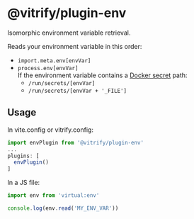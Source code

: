 # @vitrify/plugin-env

Isomorphic environment variable retrieval.

Reads your environment variable in this order:

- `import.meta.env[envVar]`
- `process.env[envVar]`
  <br>If the environment variable contains a [Docker secret](https://docs.docker.com/engine/swarm/secrets/) path:
  - `/run/secrets/[envVar]`
  - `/run/secrets/[envVar + '_FILE']`

## Usage

In vite.config or vitrify.config:

```js
import envPlugin from '@vitrify/plugin-env'
...
plugins: [
  envPlugin()
]
```

In a JS file:

```js
import env from 'virtual:env'

console.log(env.read('MY_ENV_VAR'))
```
